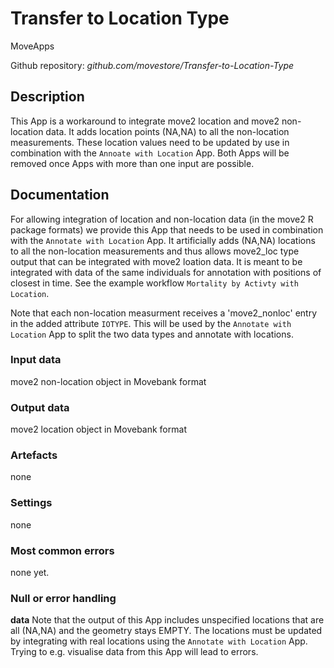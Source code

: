 # Transfer to Location Type

MoveApps

Github repository: *github.com/movestore/Transfer-to-Location-Type*

## Description
This App is a workaround to integrate move2 location and move2 non-location data. It adds location points (NA,NA) to all the non-location measurements. These location values need to be updated by use in combination with the `Annoate with Location` App. Both Apps will be removed once Apps with more than one input are possible.

## Documentation
For allowing integration of location and non-location data (in the move2 R package formats) we provide this App that needs to be used in combination with the `Annotate with Location` App. It artificially adds (NA,NA) locations to all the non-location measurements and thus allows move2_loc type output that can be integrated with move2 loation data. It is meant to be integrated with data of the same individuals for annotation with positions of closest in time. See the example workflow `Mortality by Activty with Location`.

Note that each non-location measurment receives a 'move2_nonloc' entry in the added attribute `IOTYPE`. This will be used by the `Annotate with Location` App to split the two data types and annotate with locations.

### Input data
move2 non-location object in Movebank format

### Output data
move2 location object in Movebank format

### Artefacts
none

### Settings 
none

### Most common errors
none yet.

### Null or error handling
**data** Note that the output of this App includes unspecified locations that are all (NA,NA) and the geometry stays EMPTY. The locations must be updated by integrating with real locations using the `Annotate with Location` App. Trying to e.g. visualise data from this App will lead to errors.
